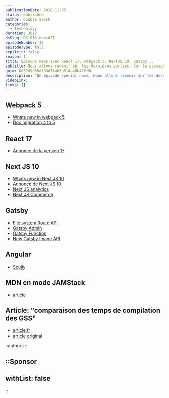 ```yaml
---
publicationDate: 2020-11-05
status: published
author: Double Slash
categories:
  - Technology
duration: 3012
dsSlug: DS_015_newsOCT
episodeNumber: 15
episodeType: full
explicit: false
season: 1
title: Épisode news avec React 17, Webpack 5, NextJS 10, Gatsby...
subtitle: Nous allons revenir sur les dernières sorties. Sur le passage de la documentation web MDN en mode JAMStack. Puis parler d'un article comparatif sur les générateurs de site statique.
guid: 085209868df93d54ab3b514a48b426d8
description: "Un épisode spécial news. Nous allons revenir sur les dernières sorties. Sur le passage de la documentation web MDN en mode JAMStack. Puis parler d'un article comparatif sur les générateurs de site statique : Hugo, Eleventy, Jekyll, Gatsby, Next, Nuxt."
videoLink:
links: []
---
```


## Webpack 5

- [Whats new in webpack 5](https://medium.com/frontend-digest/whats-new-in-webpack-5-ef619bb74fae)
- [Doc migration 4 to 5](https://webpack.js.org/migrate/5/)

## React 17

- [Annonce de la version 17](https://reactjs.org/blog/2020/10/20/react-v17.html)

## Next JS 10

- [Whats new in Next JS 10](https://medium.com/frontend-digest/whats-new-in-nextjs-10-218d84145fea)
- [Annonce de Next JS 10](https://nextjs.org/blog/next-10)
- [Next JS analytics](https://vercel.com/docs/next.js/analytics)
- [Next JS Commerce](https://nextjs.org/commerce)

## Gatsby

- [File system Route API](https://www.gatsbyjs.com/docs/file-system-page-creation/)
- [Gatsby Admin](https://github.com/gatsbyjs/gatsby/blob/master/packages/gatsby-admin/README.md)
- [Gatsby Function](https://github.com/gatsbyjs/gatsby/discussions/27667)
- [New Gatsby Image API](https://github.com/gatsbyjs/gatsby/discussions/27668)

## Angular

- [Scully](https://scully.io/)

## MDN en mode JAMStack

- [article](https://hacks.mozilla.org/2020/10/mdn-web-docs-evolves-lowdown-on-the-upcoming-new-platform/)

## Article: "comparaison des temps de compilation des GSS"

- [article fr](https://jamstatic.fr/2020/10/31/comparatif-performance-generateurs-de-site-statique/)
- [article original](https://css-tricks.com/comparing-static-site-generator-build-times/)

::authors
::

::Sponsor
---
withList: false
---
::
